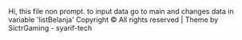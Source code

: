 Hi, this file non prompt. to input data go to main and changes data in variable 'listBelanja' 
Copyright ©  All rights reserved | Theme by SictrGaming - syarif-tech
